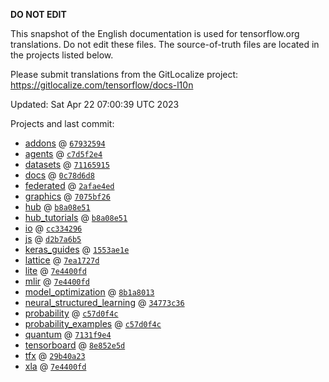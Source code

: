 __DO NOT EDIT__

This snapshot of the English documentation is used for tensorflow.org
translations. Do not edit these files. The source-of-truth files are located in
the projects listed below.

Please submit translations from the GitLocalize project: https://gitlocalize.com/tensorflow/docs-l10n

Updated: Sat Apr 22 07:00:39 UTC 2023

Projects and last commit:

- [addons](https://github.com/tensorflow/addons/tree/master/docs) @ <a href='https://github.com/tensorflow/addons/commit/6793259434d0bc59f7bbd5b8b8d7b2e12e6501d6'><code>67932594</code></a>
- [agents](https://github.com/tensorflow/agents/tree/master/docs) @ <a href='https://github.com/tensorflow/agents/commit/c7d5f2e4d3a4e68ebac7fb920ea1b6ecbbc1d7f8'><code>c7d5f2e4</code></a>
- [datasets](https://github.com/tensorflow/datasets/tree/master/docs) @ <a href='https://github.com/tensorflow/datasets/commit/711659150bda295337513f75568449fb70f07b0e'><code>71165915</code></a>
- [docs](https://github.com/tensorflow/docs/tree/master/site/en) @ <a href='https://github.com/tensorflow/docs/commit/0c78d6d8ad6ced9178a081d41ead24ae80d88958'><code>0c78d6d8</code></a>
- [federated](https://github.com/tensorflow/federated/tree/main/docs) @ <a href='https://github.com/tensorflow/federated/commit/2afae4ed9ad8956afca9cfd6ea92c1d7d25f08ab'><code>2afae4ed</code></a>
- [graphics](https://github.com/tensorflow/graphics/tree/master/tensorflow_graphics/g3doc) @ <a href='https://github.com/tensorflow/graphics/commit/7075bf26289336fd91995efbc2e7346afb20d7ae'><code>7075bf26</code></a>
- [hub](https://github.com/tensorflow/hub/tree/master/docs) @ <a href='https://github.com/tensorflow/hub/commit/b8a08e51a7566e44fc521fe3004fffd8b6c6a871'><code>b8a08e51</code></a>
- [hub_tutorials](https://github.com/tensorflow/hub/tree/master/examples/colab) @ <a href='https://github.com/tensorflow/hub/commit/b8a08e51a7566e44fc521fe3004fffd8b6c6a871'><code>b8a08e51</code></a>
- [io](https://github.com/tensorflow/io/tree/master/docs) @ <a href='https://github.com/tensorflow/io/commit/cc3342960d5e457a0d21b64ea61917becba51497'><code>cc334296</code></a>
- [js](https://github.com/tensorflow/tfjs-website/tree/master/docs) @ <a href='https://github.com/tensorflow/tfjs-website/commit/d2b7a6b5ef8db8c386e8e509f0600d9a3dd66c4c'><code>d2b7a6b5</code></a>
- [keras_guides](https://github.com/tensorflow/docs/tree/snapshot-keras/site/en/guide/keras) @ <a href='https://github.com/tensorflow/docs/commit/1553ae1e4a149be71703e2ee60173b3d1e0e8c00'><code>1553ae1e</code></a>
- [lattice](https://github.com/tensorflow/lattice/tree/master/docs) @ <a href='https://github.com/tensorflow/lattice/commit/7ea1727de1e0309eb324296bc445e0bf5c5c6d74'><code>7ea1727d</code></a>
- [lite](https://github.com/tensorflow/tensorflow/tree/master/tensorflow/lite/g3doc) @ <a href='https://github.com/tensorflow/tensorflow/commit/7e4400fdbb90f56364fabcb86d71e6eb86381130'><code>7e4400fd</code></a>
- [mlir](https://github.com/tensorflow/tensorflow/tree/master/tensorflow/compiler/mlir/g3doc) @ <a href='https://github.com/tensorflow/tensorflow/commit/7e4400fdbb90f56364fabcb86d71e6eb86381130'><code>7e4400fd</code></a>
- [model_optimization](https://github.com/tensorflow/model-optimization/tree/master/tensorflow_model_optimization/g3doc) @ <a href='https://github.com/tensorflow/model-optimization/commit/8b1a8013ea036377e1d978ba8ec6d55b0a46c4d0'><code>8b1a8013</code></a>
- [neural_structured_learning](https://github.com/tensorflow/neural-structured-learning/tree/master/g3doc) @ <a href='https://github.com/tensorflow/neural-structured-learning/commit/34773c366a9e384cc32811b7b61acf5f0b54d9f5'><code>34773c36</code></a>
- [probability](https://github.com/tensorflow/probability/tree/main/tensorflow_probability/g3doc) @ <a href='https://github.com/tensorflow/probability/commit/c57d0f4cc34502e238ee1d7d5f31b0278eb40e82'><code>c57d0f4c</code></a>
- [probability_examples](https://github.com/tensorflow/probability/tree/main/tensorflow_probability/examples/jupyter_notebooks) @ <a href='https://github.com/tensorflow/probability/commit/c57d0f4cc34502e238ee1d7d5f31b0278eb40e82'><code>c57d0f4c</code></a>
- [quantum](https://github.com/tensorflow/quantum/tree/master/docs) @ <a href='https://github.com/tensorflow/quantum/commit/7131f9e4d2d289e51f9705161b29c45159da1921'><code>7131f9e4</code></a>
- [tensorboard](https://github.com/tensorflow/tensorboard/tree/master/docs) @ <a href='https://github.com/tensorflow/tensorboard/commit/8e852e5dc28231cab29218ea39d3a02e7fa82cd3'><code>8e852e5d</code></a>
- [tfx](https://github.com/tensorflow/tfx/tree/master/docs) @ <a href='https://github.com/tensorflow/tfx/commit/29b40a2352584086222d350aefd308dd35a4ec04'><code>29b40a23</code></a>
- [xla](https://github.com/tensorflow/tensorflow/tree/master/tensorflow/compiler/xla/g3doc) @ <a href='https://github.com/tensorflow/tensorflow/commit/7e4400fdbb90f56364fabcb86d71e6eb86381130'><code>7e4400fd</code></a>

